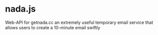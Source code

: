 # nada.js
Web-API for getnada.cc an extremely useful temporary email service that allows users to create a 10-minute email swiftly
